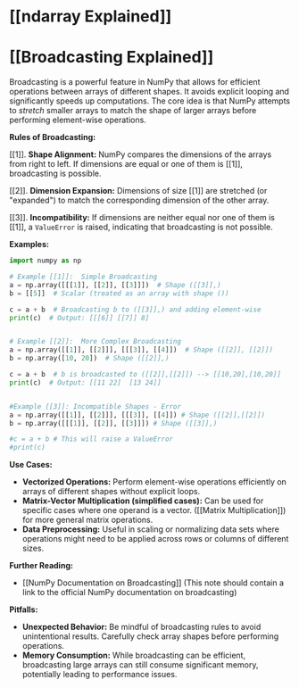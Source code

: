 # [[ndarray Explained]]
# [[Broadcasting Explained]] 
Broadcasting is a powerful feature in NumPy that allows for efficient operations between arrays of different shapes.  It avoids explicit looping and significantly speeds up computations.  The core idea is that NumPy attempts to *stretch* smaller arrays to match the shape of larger arrays before performing element-wise operations.

**Rules of Broadcasting:**

[[1]]. **Shape Alignment:** NumPy compares the dimensions of the arrays from right to left.  If dimensions are equal or one of them is [[1]], broadcasting is possible.

[[2]]. **Dimension Expansion:** Dimensions of size [[1]] are stretched (or "expanded") to match the corresponding dimension of the other array.

[[3]]. **Incompatibility:** If dimensions are neither equal nor one of them is [[1]],  a `ValueError` is raised, indicating that broadcasting is not possible.


**Examples:**

```python
import numpy as np

# Example [[1]]:  Simple Broadcasting
a = np.array([[[1]], [[2]], [[3]]])  # Shape ([[3]],)
b = [[5]]  # Scalar (treated as an array with shape ())

c = a + b  # Broadcasting b to ([[3]],) and adding element-wise
print(c)  # Output: [[[6]] [[7]] 8]


# Example [[2]]:  More Complex Broadcasting
a = np.array([[1]], [[2]]], [[[3]], [[4]])  # Shape ([[2]], [[2]])
b = np.array([10, 20])  # Shape ([[2]],)

c = a + b  # b is broadcasted to ([[2]],[[2]]) --> [[10,20],[10,20]]
print(c)  # Output: [[11 22]  [13 24]]


#Example [[3]]: Incompatible Shapes - Error
a = np.array([[1]], [[2]]], [[[3]], [[4]]) # Shape ([[2]],[[2]])
b = np.array([[[1]], [[2]], [[3]]]) # Shape ([[3]],)

#c = a + b # This will raise a ValueError
#print(c) 
```

**Use Cases:**

* **Vectorized Operations:**  Perform element-wise operations efficiently on arrays of different shapes without explicit loops.
* **Matrix-Vector Multiplication (simplified cases):**  Can be used for specific cases where one operand is a vector.  ([[Matrix Multiplication]]) for more general matrix operations.
* **Data Preprocessing:**  Useful in scaling or normalizing data sets where operations might need to be applied across rows or columns of different sizes.


**Further Reading:**

* [[NumPy Documentation on Broadcasting]]  (This note should contain a link to the official NumPy documentation on broadcasting)

**Pitfalls:**

* **Unexpected Behavior:** Be mindful of broadcasting rules to avoid unintentional results. Carefully check array shapes before performing operations.
* **Memory Consumption:** While broadcasting can be efficient, broadcasting large arrays can still consume significant memory, potentially leading to performance issues.


